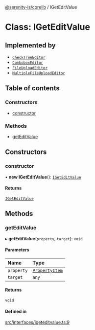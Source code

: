 [@serenity-is/corelib](../README.md) / IGetEditValue

# Class: IGetEditValue

## Implemented by

- [`CheckTreeEditor`](CheckTreeEditor.md)
- [`ComboboxEditor`](ComboboxEditor.md)
- [`FileUploadEditor`](FileUploadEditor.md)
- [`MultipleFileUploadEditor`](MultipleFileUploadEditor.md)

## Table of contents

### Constructors

- [constructor](IGetEditValue.md#constructor)

### Methods

- [getEditValue](IGetEditValue.md#geteditvalue)

## Constructors

### constructor

• **new IGetEditValue**(): [`IGetEditValue`](IGetEditValue.md)

#### Returns

[`IGetEditValue`](IGetEditValue.md)

## Methods

### getEditValue

▸ **getEditValue**(`property`, `target`): `void`

#### Parameters

| Name | Type |
| :------ | :------ |
| `property` | [`PropertyItem`](../interfaces/PropertyItem.md) |
| `target` | `any` |

#### Returns

`void`

#### Defined in

[src/interfaces/igeteditvalue.ts:9](https://github.com/serenity-is/serenity/blob/master/packages/corelib/src/interfaces/igeteditvalue.ts#L9)
